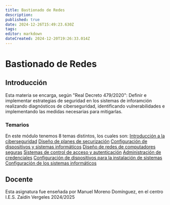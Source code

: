 ```yaml
---
title: Bastionado de Redes
description: 
published: true
date: 2024-12-26T15:49:23.630Z
tags: 
editor: markdown
dateCreated: 2024-12-20T19:26:33.014Z
---
```


# Bastionado de Redes
## Introducción
Esta materia se encarga, según "Real Decreto 479/2020": Definir e implementar estrategias de seguridad en los sistemas de inforamción realizando diagnósticos de ciberseguridad, identificando vulnerabilidades e implementando las medidas necesarias para mitigarlas.


### Temarios
En este módulo tenemos 8 temas distintos, los cuales son:
[Introducción a la ciberseguridad](Bastionado_Redes/introduccion)
[Diseño de planes de securización](Bastionado_Redes/securizacion)
[Configuración de dispositivos y sistemas informáticos](a)
[Diseño de redes de computadores seguras](a)
[Sistemas de control de acceso y autenticación](a)
[Administración de credenciales](a)
[Configuración de dispositivos para la instalación de sistemas](a)
[Configuración de los sistemas informáticos](a)
## Docente
Esta asignatura fue enseñada por Manuel Moreno Domínguez, en el centro I.E.S. Zaidín Vergeles 2024/2025
